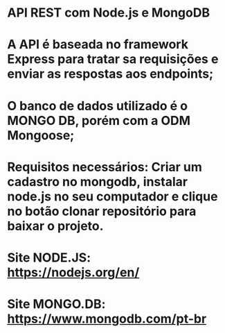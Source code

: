 # API REST com Node.js e MongoDB
# A API é baseada no framework Express para tratar sa requisições e enviar as respostas aos endpoints;
# O banco de dados utilizado é o MONGO DB, porém com a ODM Mongoose;
# Requisitos necessários: Criar um cadastro no mongodb, instalar node.js no seu computador e clique no botão clonar repositório para baixar o projeto.
# Site NODE.JS:  https://nodejs.org/en/
# Site MONGO.DB: https://www.mongodb.com/pt-br

